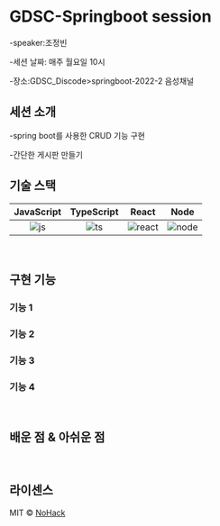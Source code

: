 # GDSC-Springboot session

-speaker:조정빈

-세션 날짜: 매주 월요일 10시


-장소:GDSC_Discode>springboot-2022-2 음성채널

## 세션 소개

-spring boot를 사용한 CRUD 기능 구현


-간단한 게시판 만들기

## 기술 스택

| JavaScript | TypeScript |  React   |  Node   |
| :--------: | :--------: | :------: | :-----: |
|   ![js]    |   ![ts]    | ![react] | ![node] |

<br>

## 구현 기능

### 기능 1

### 기능 2

### 기능 3

### 기능 4

<br>

## 배운 점 & 아쉬운 점

<p align="justify">

</p>

<br>

## 라이센스

MIT &copy; [NoHack](mailto:lbjp114@gmail.com)

<!-- Stack Icon Refernces -->

[js]: /images/stack/javascript.svg
[ts]: /images/stack/typescript.svg
[react]: /images/stack/react.svg
[node]: /images/stack/node.svg

